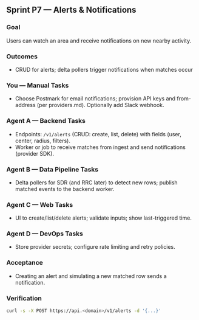 ## Sprint P7 — Alerts & Notifications

### Goal
Users can watch an area and receive notifications on new nearby activity.

### Outcomes
- CRUD for alerts; delta pollers trigger notifications when matches occur

### You — Manual Tasks
- Choose Postmark for email notifications; provision API keys and from-address (per providers.md). Optionally add Slack webhook.

### Agent A — Backend Tasks
- Endpoints: `/v1/alerts` (CRUD: create, list, delete) with fields (user, center, radius, filters).
- Worker or job to receive matches from ingest and send notifications (provider SDK).

### Agent B — Data Pipeline Tasks
- Delta pollers for SDR (and RRC later) to detect new rows; publish matched events to the backend worker.

### Agent C — Web Tasks
- UI to create/list/delete alerts; validate inputs; show last-triggered time.

### Agent D — DevOps Tasks
- Store provider secrets; configure rate limiting and retry policies.

### Acceptance
- Creating an alert and simulating a new matched row sends a notification.

### Verification
```bash
curl -s -X POST https://api.<domain>/v1/alerts -d '{...}'
```


